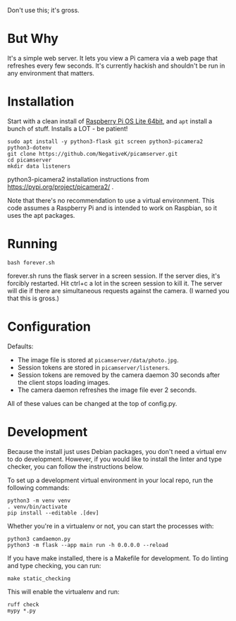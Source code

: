 Don't use this; it's gross.

# But Why
It's a simple web server. It lets you view a Pi camera via a web page that
refreshes every few seconds. It's currently hackish and shouldn't be run in
any environment that matters.

# Installation

Start with a clean install of [Raspberry Pi OS Lite 64bit](https://www.raspberrypi.com/software/operating-systems/), and `apt` install a bunch of stuff. Installs a LOT - be patient!

```
sudo apt install -y python3-flask git screen python3-picamera2 python3-dotenv
git clone https://github.com/NegativeK/picamserver.git
cd picamserver
mkdir data listeners
```

python3-picamera2 installation instructions from https://pypi.org/project/picamera2/ .

Note that there's no recommendation to use a virtual environment. This code 
assumes a Raspberry Pi and is intended to work on Raspbian, so it uses the apt
packages.

# Running
`bash forever.sh`

forever.sh runs the flask server in a screen session. If the server dies, it's
forcibly restarted. Hit ctrl+c a lot in the screen session to kill it. The
server will die if there are simultaneous requests against the camera. (I 
warned you that this is gross.)

# Configuration
Defaults:
* The image file is stored at `picamserver/data/photo.jpg`.
* Session tokens are stored in `picamserver/listeners`.
* Session tokens are removed by the camera daemon 30 seconds after the client stops loading images.
* The camera daemon refreshes the image file ever 2 seconds.

All of these values can be changed at the top of config.py.

# Development
Because the install just uses Debian packages, you don't need a virtual env
to do development. However, if you would like to install the linter and type
checker, you can follow the instructions below.

To set up a development virtual environment in your local repo, run the
following commands:
```
python3 -m venv venv
. venv/bin/activate
pip install --editable .[dev]
```

Whether you're in a virtualenv or not, you can start the processes with:
```
python3 camdaemon.py
python3 -m flask --app main run -h 0.0.0.0 --reload
```

If you have make installed, there is a Makefile for development. To do linting
and type checking, you can run:
```
make static_checking
```
This will enable the virtualenv and run:
```
ruff check
mypy *.py
```

